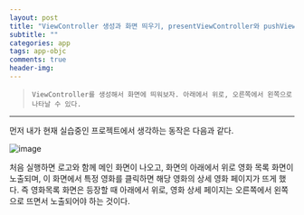 ```yaml
---  
layout: post  
title: "ViewController 생성과 화면 띄우기, presentViewController와 pushViewController"  
subtitle: ""  
categories: app
tags: app-objc
comments: true  
header-img: 
---  
```

  
> `ViewController를 생성해서 화면에 띄워보자. 아래에서 위로, 오른쪽에서 왼쪽으로 나타날 수 있다.`  

---

먼저 내가 현재 실습중인 프로젝트에서 생각하는 동작은 다음과 같다.

![image](https://user-images.githubusercontent.com/41438361/113504110-e4a7a580-9570-11eb-9992-77cd4dc848b2.png)

처음 실행하면 로고와 함께 메인 화면이 나오고, 화면의 아래에서 위로 영화 목록 화면이 노출되며, 이 화면에서 특정 영화를 클릭하면 해당 영화의 상세 영화 페이지가 뜨게 했다.
즉 영화목록 화면은 등장할 때 아래에서 위로, 영화 상세 페이지는 오른쪽에서 왼쪽으로 뜨면서 노출되어야 하는 것이다.





